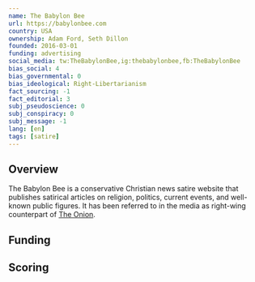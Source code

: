 ```yaml
---
name: The Babylon Bee
url: https://babylonbee.com
country: USA
ownership: Adam Ford, Seth Dillon
founded: 2016-03-01
funding: advertising
social_media: tw:TheBabylonBee,ig:thebabylonbee,fb:TheBabylonBee
bias_social: 4
bias_governmental: 0
bias_ideological: Right-Libertarianism
fact_sourcing: -1
fact_editorial: 3
subj_pseudoscience: 0
subj_conspiracy: 0
subj_message: -1
lang: [en]
tags: [satire]
---
```


## Overview
The Babylon Bee is a conservative Christian news satire website that publishes satirical articles on religion, politics, current events, and well-known public figures. It has been referred to in the media as right-wing counterpart of [The Onion](the-onion).

## Funding

## Scoring
